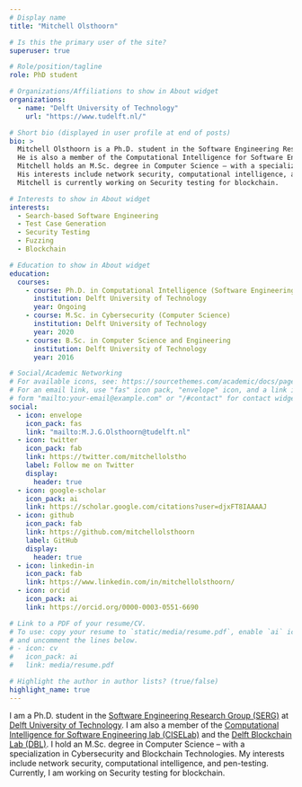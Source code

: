 ```yaml
---
# Display name
title: "Mitchell Olsthoorn"

# Is this the primary user of the site?
superuser: true

# Role/position/tagline
role: PhD student

# Organizations/Affiliations to show in About widget
organizations:
  - name: "Delft University of Technology"
    url: "https://www.tudelft.nl/"

# Short bio (displayed in user profile at end of posts)
bio: >
  Mitchell Olsthoorn is a Ph.D. student in the Software Engineering Research Group (SERG) at Delft University of Technology.
  He is also a member of the Computational Intelligence for Software Engineering lab (CISELab) and the Blockchain lab.
  Mitchell holds an M.Sc. degree in Computer Science – with a specialization in Cyber Security and Blockchain.
  His interests include network security, computational intelligence, and pen-testing.
  Mitchell is currently working on Security testing for blockchain.

# Interests to show in About widget
interests:
  - Search-based Software Engineering
  - Test Case Generation
  - Security Testing
  - Fuzzing
  - Blockchain

# Education to show in About widget
education:
  courses:
    - course: Ph.D. in Computational Intelligence (Software Engineering)
      institution: Delft University of Technology
      year: Ongoing
    - course: M.Sc. in Cybersecurity (Computer Science)
      institution: Delft University of Technology
      year: 2020
    - course: B.Sc. in Computer Science and Engineering
      institution: Delft University of Technology
      year: 2016

# Social/Academic Networking
# For available icons, see: https://sourcethemes.com/academic/docs/page-builder/#icons
# For an email link, use "fas" icon pack, "envelope" icon, and a link in the
# form "mailto:your-email@example.com" or "/#contact" for contact widget.
social:
  - icon: envelope
    icon_pack: fas
    link: "mailto:M.J.G.Olsthoorn@tudelft.nl"
  - icon: twitter
    icon_pack: fab
    link: https://twitter.com/mitchellolstho
    label: Follow me on Twitter
    display:
      header: true
  - icon: google-scholar
    icon_pack: ai
    link: https://scholar.google.com/citations?user=djxFT8IAAAAJ
  - icon: github
    icon_pack: fab
    link: https://github.com/mitchellolsthoorn
    label: GitHub
    display:
      header: true
  - icon: linkedin-in
    icon_pack: fab
    link: https://www.linkedin.com/in/mitchellolsthoorn/
  - icon: orcid
    icon_pack: ai
    link: https://orcid.org/0000-0003-0551-6690

# Link to a PDF of your resume/CV.
# To use: copy your resume to `static/media/resume.pdf`, enable `ai` icons in `params.toml`,
# and uncomment the lines below.
# - icon: cv
#   icon_pack: ai
#   link: media/resume.pdf

# Highlight the author in author lists? (true/false)
highlight_name: true
---
```


I am a Ph.D. student in the [Software Engineering Research Group (SERG)](https://se.ewi.tudelft.nl/) at [Delft University of Technology](https://www.tudelft.nl/).
I am also a member of the [Computational Intelligence for Software Engineering lab (CISELab)](https://www.ciselab.nl/) and the [Delft Blockchain Lab (DBL)](https://www.tudelft.nl/delft-blockchain-lab).
I hold an M.Sc. degree in Computer Science – with a specialization in Cybersecurity and Blockchain Technologies.
My interests include network security, computational intelligence, and pen-testing.
Currently, I am working on Security testing for blockchain.
